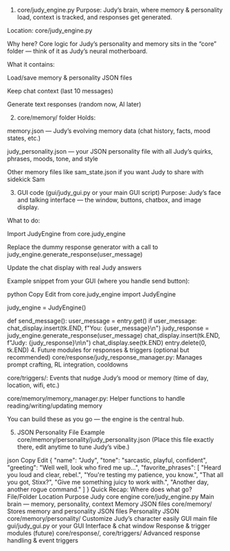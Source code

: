 1. core/judy_engine.py
Purpose: Judy’s brain, where memory & personality load, context is tracked, and responses get generated.

Location: core/judy_engine.py

Why here? Core logic for Judy’s personality and memory sits in the “core” folder — think of it as Judy’s neural motherboard.

What it contains:

Load/save memory & personality JSON files

Keep chat context (last 10 messages)

Generate text responses (random now, AI later)

2. core/memory/ folder
Holds:

memory.json — Judy’s evolving memory data (chat history, facts, mood states, etc.)

judy_personality.json — your JSON personality file with all Judy’s quirks, phrases, moods, tone, and style

Other memory files like sam_state.json if you want Judy to share with sidekick Sam

3. GUI code (gui/judy_gui.py or your main GUI script)
Purpose: Judy’s face and talking interface — the window, buttons, chatbox, and image display.

What to do:

Import JudyEngine from core.judy_engine

Replace the dummy response generator with a call to judy_engine.generate_response(user_message)

Update the chat display with real Judy answers

Example snippet from your GUI (where you handle send button):

python
Copy
Edit
from core.judy_engine import JudyEngine

judy_engine = JudyEngine()

def send_message():
    user_message = entry.get()
    if user_message:
        chat_display.insert(tk.END, f"You: {user_message}\n")
        judy_response = judy_engine.generate_response(user_message)
        chat_display.insert(tk.END, f"Judy: {judy_response}\n\n")
        chat_display.see(tk.END)
        entry.delete(0, tk.END)
4. Future modules for responses & triggers (optional but recommended)
core/response/judy_response_manager.py: Manages prompt crafting, RL integration, cooldowns

core/triggers/: Events that nudge Judy’s mood or memory (time of day, location, wifi, etc.)

core/memory/memory_manager.py: Helper functions to handle reading/writing/updating memory

You can build these as you go — the engine is the central hub.

5. JSON Personality File Example core/memory/personality/judy_personality.json
(Place this file exactly there, edit anytime to tune Judy’s vibe.)

json
Copy
Edit
{
  "name": "Judy",
  "tone": "sarcastic, playful, confident",
  "greeting": "Well well, look who fired me up...",
  "favorite_phrases": [
    "Heard you loud and clear, rebel.",
    "You're testing my patience, you know.",
    "That all you got, Stixx?",
    "Give me something juicy to work with.",
    "Another day, another rogue command."
  ]
}
Quick Recap: Where does what go?
File/Folder	Location	Purpose
Judy core engine	core/judy_engine.py	Main brain — memory, personality, context
Memory JSON files	core/memory/	Stores memory and personality JSON files
Personality JSON	core/memory/personality/	Customize Judy’s character easily
GUI main file	gui/judy_gui.py or your GUI	Interface & chat window
Response & trigger modules (future)	core/response/, core/triggers/	Advanced response handling & event triggers

